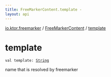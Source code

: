 ```yaml
---
title: FreeMarkerContent.template - 
layout: api
---
```


<div class='api-docs-breadcrumbs'><a href="../index.html">io.ktor.freemarker</a> / <a href="index.html">FreeMarkerContent</a> / <a href="./template.html">template</a></div>

# template

<div class="signature"><code><span class="keyword">val </span><span class="identifier">template</span><span class="symbol">: </span><a href="https://kotlinlang.org/api/latest/jvm/stdlib/kotlin/-string/index.html"><span class="identifier">String</span></a></code></div>

name that is resolved by freemarker


